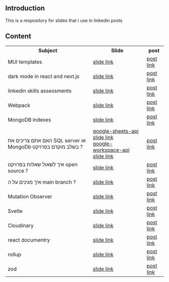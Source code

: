 <h2>Introduction</h2>
This is a respository for slides that i use in linkedin posts

<h2>Content</h2>
<table>
  <tr>
    <th>Subject</th>
    <th>Slide</th>
    <th>post</th>
  </tr>
  <tr>
    <td>MUI templates</td>
    <td><a href='https://github.com/NathanKr/linkedin-slides/blob/main/slides/MUI-templates.pdf'>slide link</a></td>
    <td><a href='https://www.linkedin.com/posts/nathankrasney_mui-templates-activity-7015229824633856000-nfjt?utm_source=share&utm_medium=member_desktop'>post link</a></td>
  </tr>
  <tr>
    <td>dark mode in react and next.js</td>
 <td><a href='https://github.com/NathanKr/linkedin-slides/blob/main/slides/dark-mode.pdf'>slide link</a></td>  
    <td><a href='https://www.linkedin.com/posts/nathankrasney_dark-mode-slides-activity-7015625204001304576-Vtz8?utm_source=share&utm_medium=member_desktop'>post link</a></td>
  </tr>
  <tr>
    <td>linkedin skills assessments</td>
 <td><a href='https://github.com/NathanKr/linkedin-slides/blob/main/slides/linkedin-skills-assessment.pdf'>slide link</a></td>  
    <td><a href='https://www.linkedin.com/posts/nathankrasney_linkedin-skills-assessment-slides-activity-7016268563988525056-xAwL?utm_source=share&utm_medium=member_desktop'>post link</a></td>
  </tr>
  <tr>
    <td>Webpack</td>
    <td><a href='https://github.com/NathanKr/linkedin-slides/blob/main/slides/webpack.pdf'>slide link</a></td>
    <td><a href='https://www.linkedin.com/posts/nathankrasney_webpack-slides-%D7%91%D7%A2%D7%91%D7%A8%D7%99%D7%AA-activity-7020989518681915392-2K5O?utm_source=share&utm_medium=member_desktop'>post link</a></td>
  </tr>
  <tr>
    <td>MongoDB indexes</td>
    <td><a href='https://github.com/NathanKr/linkedin-slides/blob/main/slides/mongo-db-indexes.pdf'>slide link</a></td>
    <td><a href='https://www.linkedin.com/posts/nathankrasney_mongodb-indexes-activity-7021769143318122496-g3ts?utm_source=share&utm_medium=member_desktop'>post link</a></td>
  </tr>
  <tr>
    <td>האם אתם צריכים את SQL server או MongoDb בשלב מוקדם בפרויקט ?</td>
    <td><a href='https://github.com/NathanKr/linkedin-slides/blob/main/slides/google-sheets-api.pdf'>google-sheets-api slide link</a> <br/><a href='https://github.com/NathanKr/linkedin-slides/blob/main/slides/google-workspace-api.pdf'>google-workspace-api slide link</a></td>
    <td><a href='https://www.linkedin.com/posts/nathankrasney_google-sheets-api-slide-activity-7035507435851132928-9inZ?utm_source=share&utm_medium=member_desktop'>post link</a></td>
  </tr>
<tr>
    <td>איך לשאול שאלות בפרויקט open source ?</td>
    <td><a href='https://github.com/NathanKr/linkedin-slides/blob/main/slides/google-workspace-api.pdf'>slide link</a></td>
    <td><a href='https://www.linkedin.com/posts/nathankrasney_slides-activity-7040632102567985153-e8F8?utm_source=share&utm_medium=member_desktop'>post link</a></td>
  </tr>
<tr>
    <td>איך מגינים על ה main branch ?</td>
    <td><a href='https://github.com/NathanKr/linkedin-slides/blob/main/slides/github-branch-protection-rules.pdf'>slide link</a></td>
    <td><a href='https://www.linkedin.com/posts/nathankrasney_slides-github-branch-protection-rules-activity-7041365360410832896-WSTq?utm_source=share&utm_medium=member_desktop'>post link</a></td>
  </tr>

<tr>
    <td>Mutation Observer</td>
    <td><a href='https://github.com/NathanKr/linkedin-slides/blob/main/slides/mutation-observer.pdf'>slide link</a></td>
    <td><a href='https://www.linkedin.com/posts/nathankrasney_mutation-observer-slides-activity-7052584553831395328-EGEa?utm_source=share&utm_medium=member_desktop
'>post link</a></td>
  </tr>

<tr>
    <td>Svelte</td>
    <td><a href='https://github.com/NathanKr/linkedin-slides/blob/main/slides/svelte.pdf'>slide link</a></td>
    <td><a href='https://www.linkedin.com/posts/nathankrasney_svelte-slides-activity-7059741179986272256-xsVi?utm_source=share&utm_medium=member_desktop'>post link</a></td>
  </tr>

  <tr>
    <td>Cloudinary</td>
    <td><a href='https://github.com/NathanKr/linkedin-slides/blob/main/slides/cloudinary.pdf'>slide link</a></td>
    <td><a href='https://www.linkedin.com/posts/nathankrasney_cloudinary-slides-activity-7061184004783316992-H1bC?utm_source=share&utm_medium=member_desktop'>post link</a></td>
  </tr>
  <tr>
    <td>react documentry</td>
    <td><a href='https://github.com/NathanKr/linkedin-slides/blob/main/slides/react-documentry.pdf'>slide link</a></td>
    <td><a href='https://www.linkedin.com/posts/nathankrasney_slides-react-documentary-activity-7065794360524644352-E70W?utm_source=share&utm_medium=member_desktop'>post link</a></td>
  </tr>

  <tr>
    <td>rollup</td>
    <td><a href='https://github.com/NathanKr/linkedin-slides/blob/main/slides/rollup.pdf'>slide link</a></td>
    <td><a href='https://www.linkedin.com/posts/nathankrasney_slides-rollup-activity-7066723430653452288-VDZ3?utm_source=share&utm_medium=member_desktop'>post link</a></td>
  </tr>
<tr>
    <td>zod</td>
    <td><a href='https://github.com/NathanKr/linkedin-slides/blob/main/slides/zod.pdf'>slide link</a></td>
    <td><a href='https://www.linkedin.com/posts/nathankrasney_zod-slides-activity-7070347786893836288-JXgH?utm_source=share&utm_medium=member_desktop'>post link</a></td>
  </tr>

</table>

